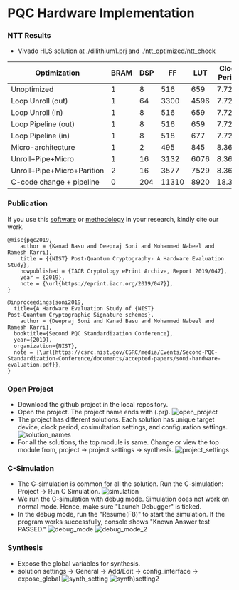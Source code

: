 # PQC Hardware Implementation

### NTT Results

* Vivado HLS solution at ./dilithium1.prj and ./ntt_optimized/ntt_check

| Optimization | BRAM | DSP | FF | LUT | Clock Period | Latency |
|--------------|--------------|--------------|--------------|--------------|--------------|--------------|
| Unoptimized | 1 | 8 | 516 | 659 | 7.724 | 9998 |
| Loop Unroll (out) | 1 | 64 | 3300 | 4596 | 7.724 | 7941 |
| Loop Unroll (in) | 1 | 8 | 516 | 659 | 7.724 | 9998 |
| Loop Pipeline (out) | 1 | 8 | 516 | 659 | 7.724 | 9998 |
| Loop Pipeline (in) | 1 | 8 | 518 | 677 | 7.724 | 10235 |
| Micro-architecture | 1 | 2 | 495 | 845 | 8.363 | 8971 |
| Unroll+Pipe+Micro | 1 | 16 | 3132 | 6076 | 8.363 | 6917 |
| Unroll+Pipe+Micro+Parition | 2 | 16 | 3577 | 7529 | 8.363 | 8069 |
| C-code change + pipeline | 0 | 204 | 11310 | 8920 | 18.332 | 719 |

### Publication

If you use this [software](https://csrc.nist.gov/CSRC/media/Events/Second-PQC-Standardization-Conference/documents/accepted-papers/soni-hardware-evaluation.pdf) or [methodology](https://eprint.iacr.org/2019/047.pdf) in your research, kindly cite our work.
```
@misc{pqc2019,
    author = {Kanad Basu and Deepraj Soni and Mohammed Nabeel and Ramesh Karri},
    title = {{NIST} Post-Quantum Cryptography- A Hardware Evaluation Study},
    howpublished = {IACR Cryptology ePrint Archive, Report 2019/047},
    year = {2019},
    note = {\url{https://eprint.iacr.org/2019/047}},
}

@inproceedings{soni2019,
  title={A Hardware Evaluation Study of {NIST}
Post-Quantum Cryptographic Signature schemes},
    author = {Deepraj Soni and Kanad Basu and Mohammed Nabeel and Ramesh Karri},
  booktitle={Second PQC Standardization Conference},
  year={2019},
  organization={NIST},
  note = {\url{https://csrc.nist.gov/CSRC/media/Events/Second-PQC-Standardization-Conference/documents/accepted-papers/soni-hardware-evaluation.pdf}},
}

```

### Open Project
* Download the github project in the local repository.
* Open the project. The project name ends with (.prj). 
 ![open_project](./Hw_Implementation_Docs/open_project.png)
* The project has different solutions. Each solution has unique target device, clock period, cosimultation settings, and configuration settings.
 ![solution_names](./Hw_Implementation_Docs/solution_names.png)
* For all the solutions, the top module is same. Change or view the top module from, project -> project settings -> synthesis.
 ![project_settings](./Hw_Implementation_Docs/project_settings.png)


### C-Simulation 
* The C-simulation is common for all the solution. Run the C-simulation: Project -> Run C Simulation.
 ![simulation](./Hw_Implementation_Docs/simulation.png)
* We run the C-simulation with debug mode. Simulation does not work on normal mode. Hence, make sure "Launch Debugger" is ticked.
* In the debug mode, run the "Resume(F8)" to start the simulation. If the program works successfully, console shows "Known Answer test PASSED."
 ![debug_mode](./Hw_Implementation_Docs/debug_mode.png)
 ![debug_mode_2](./Hw_Implementation_Docs/debug_mode_2.png)

### Synthesis
* Expose the global variables for synthesis.
* solution settings -> General -> Add/Edit -> config_interface -> expose_global
 ![synth_setting](./Hw_Implementation_Docs/solution_settings.png)
 ![synth)setting2](./Hw_Implementation_Docs/expose_global.png)
